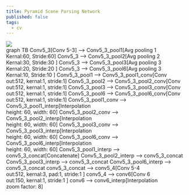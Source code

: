 ```yaml
---
title: Pyramid Scene Parsing Network
published: false
tags:
  - cv
---
```


<img id="center" src="{{ site.baseurl }}/assets/img/2017-09-08-PSP-Net/pspnet.png">

<div class="mermaid">
graph TB
Conv5_3[Conv 5-3] --> Conv5_3_pool1[Avg pooling 1 <br> Kernal:60, Stride:60]
Conv5_3 --> Conv5_3_pool2[Avg pooling 2 <br> Kernal:30, Stride:30 ] 
Conv5_3 --> Conv5_3_pool3[Avg pooling 3 <br> Kernal:20, Stride:20 ]
Conv5_3 --> Conv5_3_pool6[Avg pooling 3 <br> Kernal:10, Stride:10 ]
Conv5_3_pool1 --> Conv5_3_pool1_conv[Conv <br> out:512, kernal:1, stride:1]
Conv5_3_pool2 --> Conv5_3_pool2_conv[Conv <br> out:512, kernal:1, stride:1]
Conv5_3_pool3 --> Conv5_3_pool3_conv[Conv <br> out:512, kernal:1, stride:1]
Conv5_3_pool6 --> Conv5_3_pool6_conv[Conv <br> out:512, kernal:1, stride:1]
Conv5_3_pool1_conv --> Conv5_3_pool1_interp[Interpolation <br> height: 60, width: 60]
Conv5_3_pool2_conv --> Conv5_3_pool2_interp[Interpolation <br> height: 60, width: 60]
Conv5_3_pool3_conv --> Conv5_3_pool3_interp[Interpolation <br> height: 60, width: 60]
Conv5_3_pool6_conv --> Conv5_3_pool6_interp[Interpolation <br> height: 60, width: 60]
Conv5_3_pool1_interp --> conv5_3_concat[Concatenate]
Conv5_3_pool2_interp --> conv5_3_concat
Conv5_3_pool3_interp --> conv5_3_concat
Conv5_3_pool6_interp --> conv5_3_concat
conv5_3_concat --> conv5_4[Conv 5-4 <br> out:512, kernal:3, pad:1, stride:1 ]
conv5_4 --> conv6[Conv 6 <br> out:150, kernal:1, stride:1 ]
conv6 --> conv6_interp[Interpolation <br> zoom factor: 8]
</div>

<script src="https://unpkg.com/mermaid@7.0.4/dist/mermaid.min.js"></script>
<link rel="stylesheet" href="https://unpkg.com/mermaid@7.0.4/dist/mermaid.min.css">